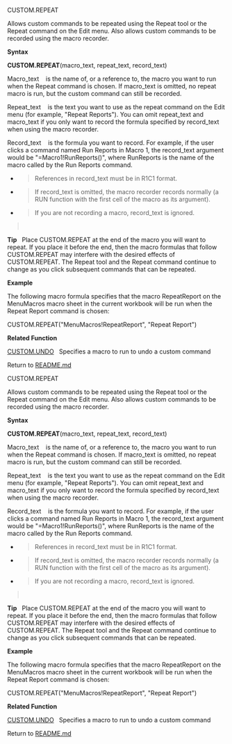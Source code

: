 CUSTOM.REPEAT

Allows custom commands to be repeated using the Repeat tool or the
Repeat command on the Edit menu. Also allows custom commands to be
recorded using the macro recorder.

**Syntax**

**CUSTOM.REPEAT**(macro\_text, repeat\_text, record\_text)

Macro\_text    is the name of, or a reference to, the macro you want to
run when the Repeat command is chosen. If macro\_text is omitted, no
repeat macro is run, but the custom command can still be recorded.

Repeat\_text    is the text you want to use as the repeat command on the
Edit menu (for example, "Repeat Reports"). You can omit repeat\_text and
macro\_text if you only want to record the formula specified by
record\_text when using the macro recorder.

Record\_text    is the formula you want to record. For example, if the
user clicks a command named Run Reports in Macro 1, the record\_text
argument would be "=Macro1\!RunReports()", where RunReports is the name
of the macro called by the Run Reports command.

  - > References in record\_text must be in R1C1 format.

  - > If record\_text is omitted, the macro recorder records normally (a
    > RUN function with the first cell of the macro as its argument).

  - > If you are not recording a macro, record\_text is ignored.

>  

**Tip**   Place CUSTOM.REPEAT at the end of the macro you will want to
repeat. If you place it before the end, then the macro formulas that
follow CUSTOM.REPEAT may interfere with the desired effects of
CUSTOM.REPEAT. The Repeat tool and the Repeat command continue to change
as you click subsequent commands that can be repeated.

**Example**

The following macro formula specifies that the macro RepeatReport on the
MenuMacros macro sheet in the current workbook will be run when the
Repeat Report command is chosen:

CUSTOM.REPEAT("MenuMacros\!RepeatReport", "Repeat Report")

**Related Function**

[CUSTOM.UNDO](CUSTOM.UNDO.md)   Specifies a macro to run to undo a custom command



Return to [README.md](README.md)

CUSTOM.REPEAT

Allows custom commands to be repeated using the Repeat tool or the
Repeat command on the Edit menu. Also allows custom commands to be
recorded using the macro recorder.

**Syntax**

**CUSTOM.REPEAT**(macro\_text, repeat\_text, record\_text)

Macro\_text    is the name of, or a reference to, the macro you want to
run when the Repeat command is chosen. If macro\_text is omitted, no
repeat macro is run, but the custom command can still be recorded.

Repeat\_text    is the text you want to use as the repeat command on the
Edit menu (for example, "Repeat Reports"). You can omit repeat\_text and
macro\_text if you only want to record the formula specified by
record\_text when using the macro recorder.

Record\_text    is the formula you want to record. For example, if the
user clicks a command named Run Reports in Macro 1, the record\_text
argument would be "=Macro1\!RunReports()", where RunReports is the name
of the macro called by the Run Reports command.

  - > References in record\_text must be in R1C1 format.

  - > If record\_text is omitted, the macro recorder records normally (a
    > RUN function with the first cell of the macro as its argument).

  - > If you are not recording a macro, record\_text is ignored.

>  

**Tip**   Place CUSTOM.REPEAT at the end of the macro you will want to
repeat. If you place it before the end, then the macro formulas that
follow CUSTOM.REPEAT may interfere with the desired effects of
CUSTOM.REPEAT. The Repeat tool and the Repeat command continue to change
as you click subsequent commands that can be repeated.

**Example**

The following macro formula specifies that the macro RepeatReport on the
MenuMacros macro sheet in the current workbook will be run when the
Repeat Report command is chosen:

CUSTOM.REPEAT("MenuMacros\!RepeatReport", "Repeat Report")

**Related Function**

[CUSTOM.UNDO](CUSTOM.UNDO.md)   Specifies a macro to run to undo a custom command



Return to [README.md](README.md)

